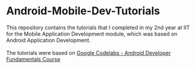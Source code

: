 # Android-Mobile-Dev-Tutorials
This repository contains the tutorials that I completed in my 2nd year at IIT for the Mobile Application Development module, which was based on Android Application Development.
<br/>
<br/>
The tutorials were based on [Google Codelabs - Android Developer Fundamentals Course](https://codelabs.developers.google.com/android-training/)
